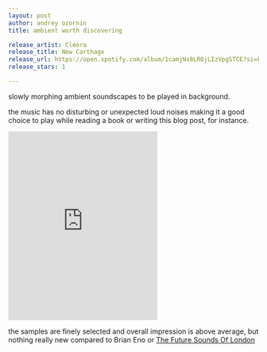 ```yaml
---
layout: post
author: andrey ozornin
title: ambient worth discovering

release_artist: Cleora
release_title: New Carthage
release_url: https://open.spotify.com/album/1camjNx8LR0jLIzVpgSTCE?si=FQ0NJMr4TeaI4E3WEct4wg
release_stars: 1

---
```


slowly morphing ambient soundscapes to be played in background.

the music has no disturbing or unexpected loud noises making it a good choice to play while reading a book or writing this blog post, for instance.

<iframe src="https://open.spotify.com/embed/album/1camjNx8LR0jLIzVpgSTCE" width="300" height="380" frameborder="0" allowtransparency="true" allow="encrypted-media"></iframe>

the samples are finely selected and overall impression is above average, but nothing really new compared to Brian Eno or [The Future Sounds Of London](/2020/10/30/the-future-sounds-of-london.html)

